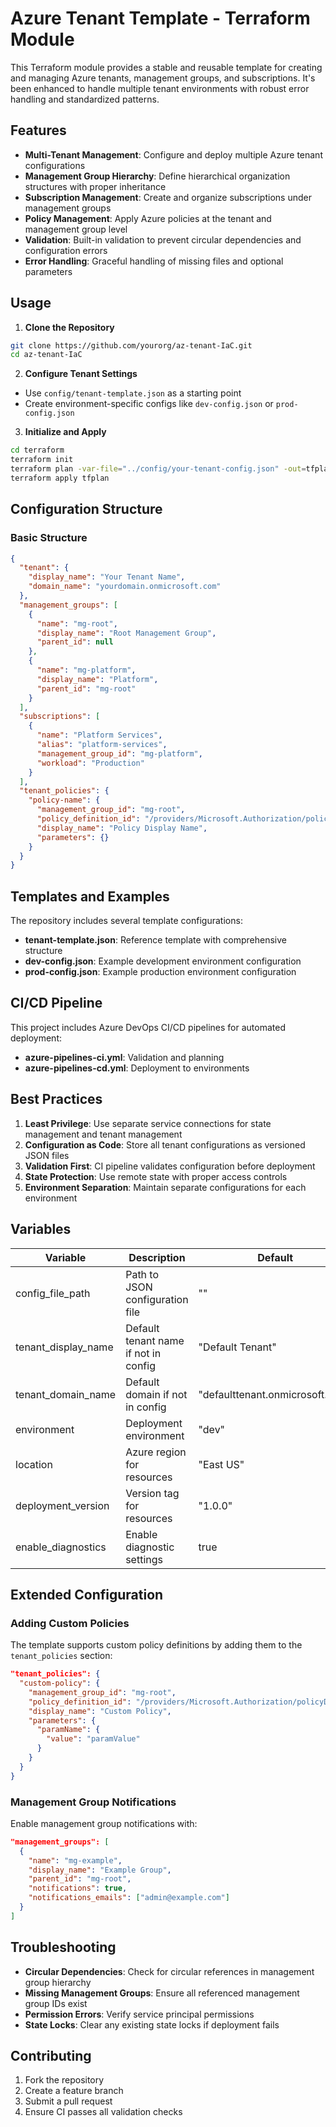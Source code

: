 # Azure Tenant Template - Terraform Module

This Terraform module provides a stable and reusable template for creating and managing Azure tenants, management groups, and subscriptions. It's been enhanced to handle multiple tenant environments with robust error handling and standardized patterns.

## Features

- **Multi-Tenant Management**: Configure and deploy multiple Azure tenant configurations
- **Management Group Hierarchy**: Define hierarchical organization structures with proper inheritance
- **Subscription Management**: Create and organize subscriptions under management groups
- **Policy Management**: Apply Azure policies at the tenant and management group level
- **Validation**: Built-in validation to prevent circular dependencies and configuration errors
- **Error Handling**: Graceful handling of missing files and optional parameters

## Usage

1. **Clone the Repository**
```bash
git clone https://github.com/yourorg/az-tenant-IaC.git
cd az-tenant-IaC
```

2. **Configure Tenant Settings**
- Use `config/tenant-template.json` as a starting point
- Create environment-specific configs like `dev-config.json` or `prod-config.json`

3. **Initialize and Apply**
```bash
cd terraform
terraform init
terraform plan -var-file="../config/your-tenant-config.json" -out=tfplan
terraform apply tfplan
```

## Configuration Structure

### Basic Structure
```json
{
  "tenant": {
    "display_name": "Your Tenant Name",
    "domain_name": "yourdomain.onmicrosoft.com"
  },
  "management_groups": [
    {
      "name": "mg-root",
      "display_name": "Root Management Group",
      "parent_id": null
    },
    {
      "name": "mg-platform",
      "display_name": "Platform",
      "parent_id": "mg-root"
    }
  ],
  "subscriptions": [
    {
      "name": "Platform Services",
      "alias": "platform-services",
      "management_group_id": "mg-platform",
      "workload": "Production"
    }
  ],
  "tenant_policies": {
    "policy-name": {
      "management_group_id": "mg-root",
      "policy_definition_id": "/providers/Microsoft.Authorization/policyDefinitions/POLICY_ID",
      "display_name": "Policy Display Name",
      "parameters": {}
    }
  }
}
```

## Templates and Examples

The repository includes several template configurations:

- **tenant-template.json**: Reference template with comprehensive structure
- **dev-config.json**: Example development environment configuration
- **prod-config.json**: Example production environment configuration

## CI/CD Pipeline

This project includes Azure DevOps CI/CD pipelines for automated deployment:

- **azure-pipelines-ci.yml**: Validation and planning
- **azure-pipelines-cd.yml**: Deployment to environments

## Best Practices

1. **Least Privilege**: Use separate service connections for state management and tenant management
2. **Configuration as Code**: Store all tenant configurations as versioned JSON files
3. **Validation First**: CI pipeline validates configuration before deployment
4. **State Protection**: Use remote state with proper access controls
5. **Environment Separation**: Maintain separate configurations for each environment

## Variables

| Variable | Description | Default |
|----------|-------------|---------|
| config_file_path | Path to JSON configuration file | "" |
| tenant_display_name | Default tenant name if not in config | "Default Tenant" |
| tenant_domain_name | Default domain if not in config | "defaulttenant.onmicrosoft.com" |
| environment | Deployment environment | "dev" |
| location | Azure region for resources | "East US" |
| deployment_version | Version tag for resources | "1.0.0" |
| enable_diagnostics | Enable diagnostic settings | true |

## Extended Configuration

### Adding Custom Policies

The template supports custom policy definitions by adding them to the `tenant_policies` section:

```json
"tenant_policies": {
  "custom-policy": {
    "management_group_id": "mg-root",
    "policy_definition_id": "/providers/Microsoft.Authorization/policyDefinitions/POLICY_ID",
    "display_name": "Custom Policy",
    "parameters": {
      "paramName": {
        "value": "paramValue"
      }
    }
  }
}
```

### Management Group Notifications

Enable management group notifications with:

```json
"management_groups": [
  {
    "name": "mg-example",
    "display_name": "Example Group",
    "parent_id": "mg-root",
    "notifications": true,
    "notifications_emails": ["admin@example.com"]
  }
]
```

## Troubleshooting

- **Circular Dependencies**: Check for circular references in management group hierarchy
- **Missing Management Groups**: Ensure all referenced management group IDs exist
- **Permission Errors**: Verify service principal permissions
- **State Locks**: Clear any existing state locks if deployment fails

## Contributing

1. Fork the repository
2. Create a feature branch
3. Submit a pull request
4. Ensure CI passes all validation checks
